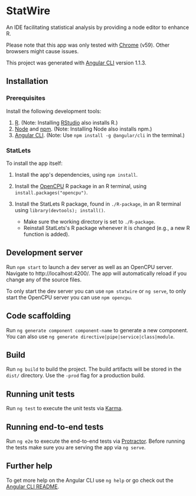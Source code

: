 # StatWire
An IDE facilitating statistical analysis by providing a node editor
to enhance R.

Please note that this app was only tested with [Chrome] (v59).
Other browsers might cause issues.

This project was generated with [Angular CLI] version 1.1.3.

## Installation
### Prerequisites
Install the following development tools:

1. [R]. (Note: Installing [RStudio] also installs R.)
2. [Node] and [npm]. (Note: Installing Node also installs npm.)
3. [Angular CLI]. (Note: Use `npm install -g @angular/cli` in the terminal.)

### StatLets
To install the app itself:

1. Install the app's dependencies, using `npm install`.
2. Install the [OpenCPU] R package in an R terminal, using
   `install.packages("opencpu")`.
3. Install the StatLets R package, found in `./R-package`, in an R terminal
   using `library(devtools); install()`.
   
   - Make sure the working directory is set to `./R-package`.
   - Reinstall StatLets's R package whenever it is changed
     (e.g., a new R function is added).

## Development server
Run `npm start` to launch a dev server as well as an OpenCPU server.
Navigate to http://localhost:4200/.
The app will automatically reload if you change any of the source files.

To only start the dev server you can use `npm statwire` or `ng serve`,
to only start the OpenCPU server you can use `npm opencpu`.

## Code scaffolding
Run `ng generate component component-name` to generate a new component.
You can also use `ng generate directive|pipe|service|class|module`.

## Build
Run `ng build` to build the project. The build artifacts will be stored
in the `dist/` directory. Use the `-prod` flag for a production build.

## Running unit tests
Run `ng test` to execute the unit tests via [Karma].

## Running end-to-end tests
Run `ng e2e` to execute the end-to-end tests via [Protractor].
Before running the tests make sure you are serving the app via `ng serve`.

## Further help
To get more help on the Angular CLI use `ng help`
or go check out the [Angular CLI README].

[R]: https://cran.r-project.org/mirrors.html
[RStudio]: https://www.rstudio.com/products/rstudio/#Desktop
[Node]: https://https://nodejs.org/en/
[npm]: https://www.npmjs.com
[Chrome]: https://www.google.com/chrome/browser/desktop/index.html
[Angular CLI]: https://github.com/angular/angular-cli
[OpenCPU]: https://www.opencpu.org/
[Karma]: https://karma-runner.github.io
[Protractor]: http://www.protractortest.org/
[Angular CLI README]: https://github.com/angular/angular-cli/blob/master/README.md
